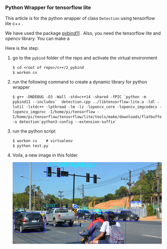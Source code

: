 ### Python Wrapper for tensorflow lite 

This article is for the python wrapper of  class `Detection` using tensorflow lite c++ . 

We have used the package [pybind11](https://pybind11.readthedocs.io/en/stable/index.html) .  Also, you need the tensorflow lite and opencv library. You can make a 

Here is the step: 



1. go to the `pybind` folder of the repo and activate the virtual environment

   ```shell
   $ cd <root of repo>/c++/2_pybind
   $ workon cv
   ```

2. run the following command to create a dynamic library for python wrapper

   ```shell
   $ g++ -DNDEBUG -O3 -Wall -std=c++14 -shared -fPIC `python -m pybind11 --includes`  detection.cpp ../libtensorflow-lite.a -ldl -lutil -lstdc++ -lpthread -lm -lz -lopencv_core -lopencv_imgcodecs -lopencv_imgproc -I/home/pi/tensorflow -I/home/pi/tensorflow/tensorflow/lite/tools/make/downloads/flatbuffers/include -o detection`python3-config --extension-suffix` 
   ```

3. run the python script 

   ```
   $ workon cv    # virtualenv
   $ python test.py
   ```

4. Voila, a new image in this folder 

   ![](posttest.bmp)





